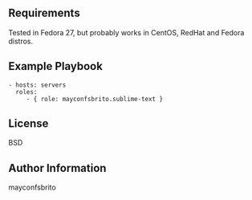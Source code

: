 Requirements
------------

Tested in Fedora 27, but probably works in CentOS, RedHat and Fedora distros.

Example Playbook
----------------

    - hosts: servers
      roles:
         - { role: mayconfsbrito.sublime-text }

License
-------

BSD

Author Information
------------------

mayconfsbrito

